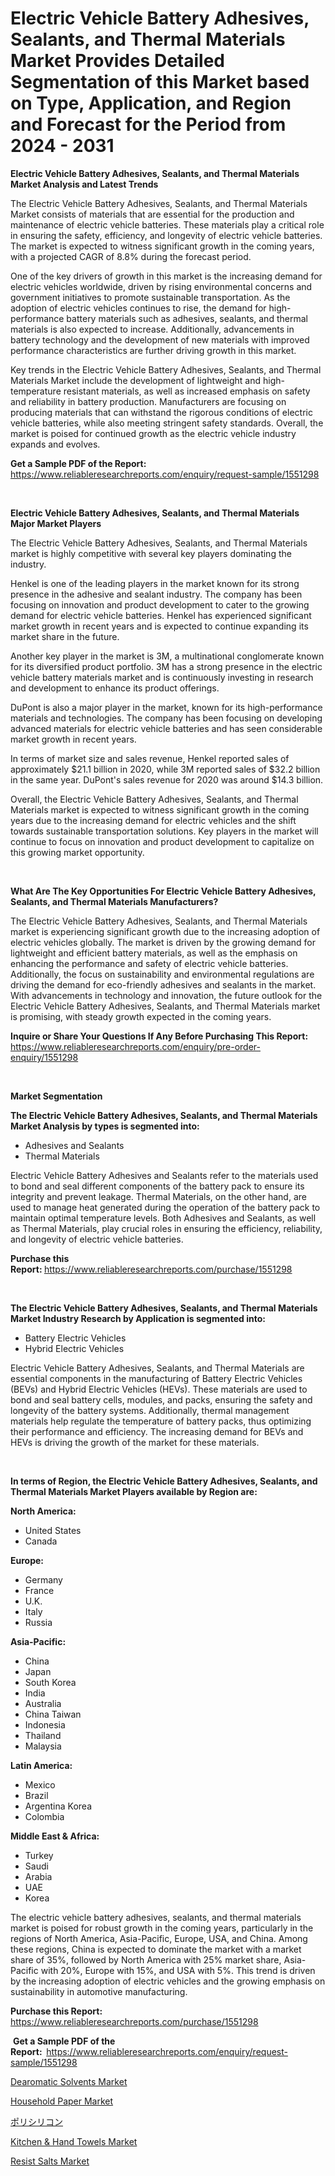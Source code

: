 <p><h1>Electric Vehicle Battery Adhesives, Sealants, and Thermal Materials Market Provides Detailed Segmentation of this Market based on Type, Application, and Region and Forecast for the Period from 2024 - 2031</h1></p><p><strong>Electric Vehicle Battery Adhesives, Sealants, and Thermal Materials Market Analysis and Latest Trends</strong></p>
<p><p>The Electric Vehicle Battery Adhesives, Sealants, and Thermal Materials Market consists of materials that are essential for the production and maintenance of electric vehicle batteries. These materials play a critical role in ensuring the safety, efficiency, and longevity of electric vehicle batteries. The market is expected to witness significant growth in the coming years, with a projected CAGR of 8.8% during the forecast period.</p><p>One of the key drivers of growth in this market is the increasing demand for electric vehicles worldwide, driven by rising environmental concerns and government initiatives to promote sustainable transportation. As the adoption of electric vehicles continues to rise, the demand for high-performance battery materials such as adhesives, sealants, and thermal materials is also expected to increase. Additionally, advancements in battery technology and the development of new materials with improved performance characteristics are further driving growth in this market.</p><p>Key trends in the Electric Vehicle Battery Adhesives, Sealants, and Thermal Materials Market include the development of lightweight and high-temperature resistant materials, as well as increased emphasis on safety and reliability in battery production. Manufacturers are focusing on producing materials that can withstand the rigorous conditions of electric vehicle batteries, while also meeting stringent safety standards. Overall, the market is poised for continued growth as the electric vehicle industry expands and evolves.</p></p>
<p><strong>Get a Sample PDF of the Report:&nbsp;</strong> <a href="https://www.reliableresearchreports.com/enquiry/request-sample/1551298">https://www.reliableresearchreports.com/enquiry/request-sample/1551298</a></p>
<p>&nbsp;</p>
<p><strong>Electric Vehicle Battery Adhesives, Sealants, and Thermal Materials Major Market Players</strong></p>
<p><p>The Electric Vehicle Battery Adhesives, Sealants, and Thermal Materials market is highly competitive with several key players dominating the industry. </p><p>Henkel is one of the leading players in the market known for its strong presence in the adhesive and sealant industry. The company has been focusing on innovation and product development to cater to the growing demand for electric vehicle batteries. Henkel has experienced significant market growth in recent years and is expected to continue expanding its market share in the future.</p><p>Another key player in the market is 3M, a multinational conglomerate known for its diversified product portfolio. 3M has a strong presence in the electric vehicle battery materials market and is continuously investing in research and development to enhance its product offerings.</p><p>DuPont is also a major player in the market, known for its high-performance materials and technologies. The company has been focusing on developing advanced materials for electric vehicle batteries and has seen considerable market growth in recent years.</p><p>In terms of market size and sales revenue, Henkel reported sales of approximately $21.1 billion in 2020, while 3M reported sales of $32.2 billion in the same year. DuPont's sales revenue for 2020 was around $14.3 billion.</p><p>Overall, the Electric Vehicle Battery Adhesives, Sealants, and Thermal Materials market is expected to witness significant growth in the coming years due to the increasing demand for electric vehicles and the shift towards sustainable transportation solutions. Key players in the market will continue to focus on innovation and product development to capitalize on this growing market opportunity.</p></p>
<p>&nbsp;</p>
<p><strong>What Are The Key Opportunities For Electric Vehicle Battery Adhesives, Sealants, and Thermal Materials Manufacturers?</strong></p>
<p><p>The Electric Vehicle Battery Adhesives, Sealants, and Thermal Materials market is experiencing significant growth due to the increasing adoption of electric vehicles globally. The market is driven by the growing demand for lightweight and efficient battery materials, as well as the emphasis on enhancing the performance and safety of electric vehicle batteries. Additionally, the focus on sustainability and environmental regulations are driving the demand for eco-friendly adhesives and sealants in the market. With advancements in technology and innovation, the future outlook for the Electric Vehicle Battery Adhesives, Sealants, and Thermal Materials market is promising, with steady growth expected in the coming years.</p></p>
<p><strong>Inquire or Share Your Questions If Any Before Purchasing This Report:</strong> <a href="https://www.reliableresearchreports.com/enquiry/pre-order-enquiry/1551298">https://www.reliableresearchreports.com/enquiry/pre-order-enquiry/1551298</a></p>
<p>&nbsp;</p>
<p><strong>Market Segmentation</strong></p>
<p><strong>The Electric Vehicle Battery Adhesives, Sealants, and Thermal Materials Market Analysis by types is segmented into:</strong></p>
<p><ul><li>Adhesives and Sealants</li><li>Thermal Materials</li></ul></p>
<p><p>Electric Vehicle Battery Adhesives and Sealants refer to the materials used to bond and seal different components of the battery pack to ensure its integrity and prevent leakage. Thermal Materials, on the other hand, are used to manage heat generated during the operation of the battery pack to maintain optimal temperature levels. Both Adhesives and Sealants, as well as Thermal Materials, play crucial roles in ensuring the efficiency, reliability, and longevity of electric vehicle batteries.</p></p>
<p><strong>Purchase this Report:&nbsp;</strong><a href="https://www.reliableresearchreports.com/purchase/1551298">https://www.reliableresearchreports.com/purchase/1551298</a></p>
<p>&nbsp;</p>
<p><strong>The Electric Vehicle Battery Adhesives, Sealants, and Thermal Materials Market Industry Research by Application is segmented into:</strong></p>
<p><ul><li>Battery Electric Vehicles</li><li>Hybrid Electric Vehicles</li></ul></p>
<p><p>Electric Vehicle Battery Adhesives, Sealants, and Thermal Materials are essential components in the manufacturing of Battery Electric Vehicles (BEVs) and Hybrid Electric Vehicles (HEVs). These materials are used to bond and seal battery cells, modules, and packs, ensuring the safety and longevity of the battery systems. Additionally, thermal management materials help regulate the temperature of battery packs, thus optimizing their performance and efficiency. The increasing demand for BEVs and HEVs is driving the growth of the market for these materials.</p></p>
<p>&nbsp;</p>
<p><strong>In terms of Region, the Electric Vehicle Battery Adhesives, Sealants, and Thermal Materials Market Players available by Region are:</strong></p>
<p>
    <p> <strong> North America: </strong>
        <ul>
            <li>United States</li>
            <li>Canada</li>
        </ul>
        </p> 
    <p> <strong> Europe: </strong>
        <ul>
            <li>Germany</li>
            <li>France</li>
            <li>U.K.</li>
            <li>Italy</li>
            <li>Russia</li>
        </ul>
        </p> 
    <p> <strong> Asia-Pacific: </strong>
        <ul>
            <li>China</li>
            <li>Japan</li>
            <li>South Korea</li>
            <li>India</li>
            <li>Australia</li>
            <li>China Taiwan</li>
            <li>Indonesia</li>
            <li>Thailand</li>
            <li>Malaysia</li>
        </ul>
        </p> 
    <p> <strong> Latin America: </strong>
        <ul>
            <li>Mexico</li>
            <li>Brazil</li>
            <li>Argentina Korea</li>
            <li>Colombia</li>
        </ul>
        </p> 
    <p> <strong> Middle East & Africa: </strong>
        <ul>
            <li>Turkey</li>
            <li>Saudi</li>
            <li>Arabia</li>
            <li>UAE</li>
            <li>Korea</li>
        </ul>
    </p>
    </p>
<p><p>The electric vehicle battery adhesives, sealants, and thermal materials market is poised for robust growth in the coming years, particularly in the regions of North America, Asia-Pacific, Europe, USA, and China. Among these regions, China is expected to dominate the market with a market share of 35%, followed by North America with 25% market share, Asia-Pacific with 20%, Europe with 15%, and USA with 5%. This trend is driven by the increasing adoption of electric vehicles and the growing emphasis on sustainability in automotive manufacturing.</p></p>
<p><strong>Purchase this Report: </strong><a href="https://www.reliableresearchreports.com/purchase/1551298">https://www.reliableresearchreports.com/purchase/1551298</a></p>
<p>&nbsp;<strong>Get a Sample PDF of the Report:&nbsp;&nbsp;</strong><a href="https://www.reliableresearchreports.com/enquiry/request-sample/1551298">https://www.reliableresearchreports.com/enquiry/request-sample/1551298</a></p>
<p><strong></strong></p>
<p><p><a href="https://github.com/okotobwrhuteie/Market-Research-Report-List-1/blob/main/dearomatic-solvents-market.md">Dearomatic Solvents Market</a></p><p><a href="https://issuu.com/reportprime-2/docs/household-paper-market-size-2030.pptx">Household Paper Market</a></p><p><a href="https://github.com/ycmtqqhvk3273/Market-Research-Report-List-1/blob/main/4165624222.md">ポリシリコン</a></p><p><a href="https://issuu.com/reportprime-2/docs/kitchen-hand-towels-market-size-2030.pptx">Kitchen & Hand Towels Market</a></p><p><a href="https://github.com/myacatherineblakecaczo9vcsw/Market-Research-Report-List-1/blob/main/resist-salts-market.md">Resist Salts Market</a></p></p>